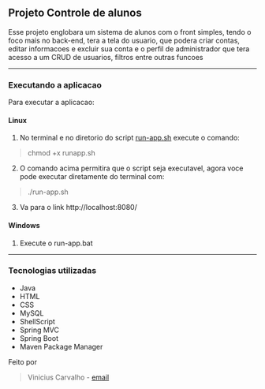 ## Projeto Controle de alunos
Esse projeto englobara um sistema de alunos com o front simples, tendo o foco mais no back-end,
tera a tela do usuario, que podera criar contas, editar informacoes e excluir sua conta e o perfil
de administrador que tera acesso a um CRUD de usuarios, filtros entre outras funcoes

----------------------
### Executando a aplicacao

Para executar a aplicacao:

#### Linux
1. No terminal e no diretorio do script [run-app.sh]() execute o comando:
> chmod +x runapp.sh
2. O comando acima permitira que o script seja executavel, agora voce pode executar diretamente do terminal com:
> ./run-app.sh
3. Va para o link http://localhost:8080/
#### Windows
1. Execute o run-app.bat

-----------------------
### Tecnologias utilizadas
- Java
- HTML
- CSS
- MySQL
- ShellScript
- Spring MVC
- Spring Boot
- Maven Package Manager

Feito por
> Vinicius Carvalho - [email](mailto:valves8956@gmail.com)